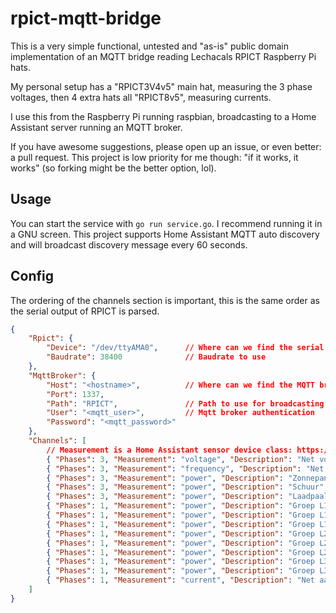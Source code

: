 # rpict-mqtt-bridge

This is a very simple functional, untested and "as-is" public domain implementation of an MQTT bridge reading Lechacals RPICT Raspberry Pi hats.

My personal setup has a "RPICT3V4v5" main hat, measuring the 3 phase voltages, then 4 extra hats all "RPICT8v5", measuring currents.

I use this from the Raspberry Pi running raspbian, broadcasting to a Home Assistant server running an MQTT broker.

If you have awesome suggestions, please open up an issue, or even better: a pull request. This project is low priority for me though: "if it works, it works" (so forking might be the better option, lol).

## Usage

You can start the service with `go run service.go`. I recommend running it in a GNU screen.
This project supports Home Assistant MQTT auto discovery and will broadcast discovery message every 60 seconds.

## Config

The ordering of the channels section is important, this is the same order as the serial output of RPICT is parsed.

```json
{
    "Rpict": {
        "Device": "/dev/ttyAMA0",      // Where can we find the serial socket for RPICT
        "Baudrate": 38400              // Baudrate to use
    },
    "MqttBroker": {
        "Host": "<hostname>",          // Where can we find the MQTT broker
        "Port": 1337,
        "Path": "RPICT",               // Path to use for broadcasting all channels / measuremnts
        "User": "<mqtt_user>",         // Mqtt broker authentication
        "Password": "<mqtt_password>"
    },
    "Channels": [
        // Measurement is a Home Assistant sensor device class: https://www.home-assistant.io/integrations/sensor/
        { "Phases": 3, "Measurement": "voltage", "Description": "Net voltages", "Topic": "mains_voltage" },
        { "Phases": 3, "Measurement": "frequency", "Description": "Net frequenties", "Topic": "mains_frequency" },
        { "Phases": 3, "Measurement": "power", "Description": "Zonnepanelen", "Topic": "pv" },
        { "Phases": 3, "Measurement": "power", "Description": "Schuur", "Topic": "shed" },
        { "Phases": 3, "Measurement": "power", "Description": "Laadpaal", "Topic": "carcharger" },
        { "Phases": 1, "Measurement": "power", "Description": "Groep L1.4", "Topic": "GL1_4" },
        { "Phases": 1, "Measurement": "power", "Description": "Groep L1.5", "Topic": "GL1_5" },
        { "Phases": 1, "Measurement": "power", "Description": "Groep L1.6", "Topic": "GL1_6" },
        { "Phases": 1, "Measurement": "power", "Description": "Groep L2.1", "Topic": "GL2_1" },
        { "Phases": 1, "Measurement": "power", "Description": "Groep L2.2", "Topic": "GL2_2" },
        { "Phases": 1, "Measurement": "power", "Description": "Groep L2.3", "Topic": "GL2_3" },
        { "Phases": 1, "Measurement": "power", "Description": "Groep L3.5", "Topic": "GL3_5" },
        { "Phases": 1, "Measurement": "power", "Description": "Groep L3.6", "Topic": "GL3_6" },
        { "Phases": 1, "Measurement": "current", "Description": "Net aarde", "Topic": "mains_ground" }
    ]
}
```
